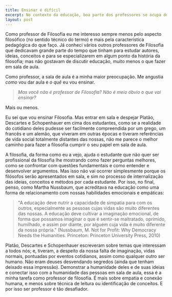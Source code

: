 ```yaml
---
title: Ensinar é difícil
excerpt: No contexto da educação, boa parte dos professores se ocupa do processo de adquirir proficiência e técnica na sua área específica, mas deveríamos pensar mesmo era sobre como educar.
layout: post
---
```


Como professor de Filosofia eu me interesso sempre menos pelo aspecto filosófico (no sentido técnico do termo) e mais pela característica pedagógica do que faço. Já conheci vários outros professores de Filosofia que dedicavam grande parte do tempo que tinham para estudar autores, ideias, conceitos e para se especializarem em algum ponto da história da filosofia; mas não gostavam de discutir educação, muito menos o que fazer em sala de aula.

Como professor, a sala de aula é a minha maior preocupação. Me angustia *como* vou dar aula e *o quê* eu vou ensinar. 

> *Mas você não é professor de Filosofia? Não é meio óbvio o que vai ensinar?* 

Mais ou menos.

Eu sei que vou ensinar Filosofia. Mas entrar em sala e despejar Platão, Descartes e Schopenhauer em cima dos estudantes, como se a realidade do cotidiano deles pudesse ser facilmente compreendida por um grego, um francês e um alemão, que viveram em outras épocas e tiveram referências de vida social totalmente distantes das nossas, não me parece o melhor caminho para fazer a filosofia cumprir o seu papel em sala de aula.

A filosofia, da forma como eu a vejo, ajuda o estudante que não quer ser profissional da filosofia lhe mostrando como fazer perguntas melhores, como se confrontar com questões fundamentais e como entender e desenvolver argumentos. Mas isso não vai ocorrer simplesmente porque os filósofos serão apresentados em sala, e sim no processo de internalização das ideias, conceitos e métodos por cada estudante. Por isso, no final, penso, como Martha Nussbaum, que acreditava na educação como uma forma de relacionamento com nossas habilidades emocionais e empáticas:

> "A educação deve nutrir a capacidade de simpatia para com os outros, especialmente as pessoas cujas vidas são muito diferentes das nossas. A educação deve cultivar a imaginação emocional, de forma que possamos imaginar o que é sentir-se maltratado, oprimido, humilhado, e assim por diante, por alguém cuja vida é muito diferente da nossa própria." (Nussbaum, M. Not for Profit: Why Democracy Needs the Humanities. Princeton: Princeton University Press, 2010)

Platão, Descartes e Schopenhauer escreveram sobre temas que interessam a todos nós; e, tiveram, a despeito da nossa falta de imaginação, vidas normais, pontuadas por eventos cotidianos, assim como qualquer outro ser humano. Não eram deuses desvendando segredos (ainda que tenham deixado essa impressão). Demonstrar a humanidade deles e de suas ideias e conectar isso com a humanidade das pessoas em sala de aula, essa é a minha tarefa como professor de filosofia. É mais sobre empatia e conexão humana, e menos sobre técnica de leitura ou identificação de conceitos. E por isso ser professor é tão desafiador.
